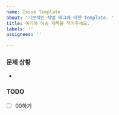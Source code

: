 ```yaml
---
name: Issue Template
about: '기본적인 작업 태그에 대한 Template. '
title: 여기에 이슈 제목을 적어주세요.
labels: ''
assignees: ''

---
```


### 문제 상황
- 

### TODO
- [ ] 00하기
